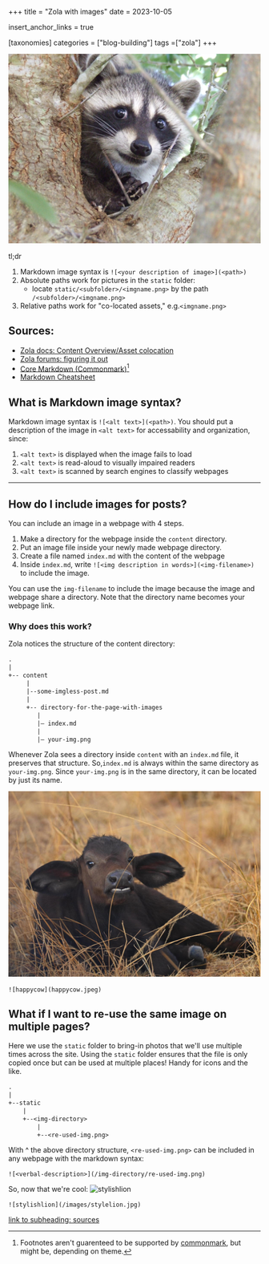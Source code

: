 +++
title = "Zola with images"
date = 2023-10-05

insert_anchor_links = true

[taxonomies]
categories = ["blog-building"]
tags =["zola"]
+++

![cute racoon peeking out of tree](test.png)

tl;dr
1. Markdown image syntax is `![<your description of image>](<path>)`
2. Absolute paths work for pictures in the `static` folder:
    - locate `static/<subfolder>/<imgname.png>` by the path 
    `/<subfolder>/<imgname.png>` 
3. Relative paths work for "co-located assets," e.g.`<imgname.png>`

## Sources: 
- [Zola docs: Content Overview/Asset colocation](https://www.getzola.org/documentation/content/overview/#asset-colocation)
- [Zola forums: figuring it out](https://zola.discourse.group/t/how-to-add-an-image-to-a-blog-post-page/1286)
- [Core Markdown (Commonmark)](https://commonmark.org/help/)[^1]
- [Markdown Cheatsheet](https://www.markdownguide.org/cheat-sheet/)


## What is Markdown image syntax?
Markdown image syntax is `![<alt text>](<path>)`. You should put a description of the image in `<alt text>` for accessability and organization, since: 
1. `<alt text>` is displayed when the image fails to load
2. `<alt text>` is read-aloud to visually impaired readers
3. `<alt text>` is scanned by search engines to classify webpages

---
## How do I include images for posts?
You can include an image in a webpage with 4 steps.

1. Make a directory for the webpage inside the `content` directory. 
2. Put an image file inside your newly made webpage directory.
3. Create a file named `index.md` with the content of the webpage
4. Inside `index.md`, write `![<img description in words>](<img-filename>)` 
    to include the image.

You can use the `img-filename` to include the image because the 
image and webpage share a directory. 
Note that the directory name becomes your webpage link.

### Why does this work?
Zola notices the structure of the content directory:
```
.
|
+-- content
     |
     |--some-imgless-post.md 
     |
     +-- directory-for-the-page-with-images
        |
        |— index.md
        |
        |— your-img.png
```
Whenever Zola sees a directory inside `content` with an `index.md` file, it
preserves that structure. So,`index.md` is always within the same directory as 
`your-img.png`. Since `your-img.png` is in the same directory, it can be 
located by just its name. 


![happycow](happycow.jpeg)

```
![happycow](happycow.jpeg)
```

## What if I want to re-use the same image on multiple pages?

Here we use the `static` folder to bring-in photos that we'll use 
multiple times across the site. Using the `static` folder ensures that the file 
is only copied once but can be used at multiple places! Handy for icons and the
like.

```
.
|
+--static
    |
    +--<img-directory> 
        |
        +--<re-used-img.png>
```
With ^ the above directory structure, `<re-used-img.png>` can be included in any
webpage with the markdown syntax:
```
![<verbal-description>](/img-directory/re-used-img.png)
```
So, now that we're cool:
![stylishlion](/images/stylelion.jpg)
```
![stylishlion](/images/stylelion.jpg)
```

[^1]: Footnotes aren't guarenteed to be supported by [commonmark](@/picture-post/index.md#sources),
but might be, depending on theme.

[link to subheading: sources](@/picture-post/index.md#sources)

